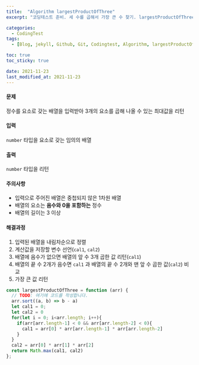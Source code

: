 ```yaml
---
title:  "Algorithm largestProductOfThree"
excerpt: "코딩테스트 준비. 세 수를 곱해서 가장 큰 수 찾기. largestProductOfThree."

categories:
  - CodingTest
tags:
  - [Blog, jekyll, Github, Git, Codingtest, Algorithm, largestProductOfThree]

toc: true
toc_sticky: true

date: 2021-11-23
last_modified_at: 2021-11-23
---
```


#### 문제

정수를 요소로 갖는 배열을 입력받아 3개의 요소를 곱해 나올 수 있는 최대값을 리턴

#### 입력

`number` 타입을 요소로 갖는 임의의 배열

#### 출력

`number` 타입을 리턴

#### 주의사항

* 입력으로 주어진 배열은 중첩되지 않은 1차원 배열
* 배열의 요소는 **음수와 0을 포함하는** 정수
* 배열의 길이는 3 이상 

#### 해결과정

1. 입력된 배열을 내림차순으로 정렬
2. 계산값을 저장할 변수 선언(`cal1`, `cal2`)
3. 배열에 음수가 없으면 배열의 앞 수 3개 곱한 값 리턴(`cal1`)
4. 배열의 끝 수 2개가 음수면 `cal1` 과 배열의 끝 수 2개와 맨 앞 수 곱한 값(`cal2`) 비교
5. 가장 큰 값 리턴

```javascript
const largestProductOfThree = function (arr) {
  // TODO: 여기에 코드를 작성합니다.
  arr.sort((a, b) => b - a)
  let cal1 = 0;
  let cal2 = 0
  for(let i = 0; i<arr.length; i++){
    if(arr[arr.length-1] < 0 && arr[arr.length-2] < 0){
      cal1 = arr[0] * arr[arr.length-1] * arr[arr.length-2]
    }  
  }
  cal2 = arr[0] * arr[1] * arr[2]
  return Math.max(cal1, cal2)
};
```

